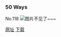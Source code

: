 ### 50 Ways
No.118
![图片不见了~~~](https://imgs.xkcd.com/comics/50_ways.png)

[原址](https://xkcd.com//118) [下载](https://imgs.xkcd.com/comics/50_ways.png)

